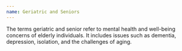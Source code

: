 ```yaml
---
name: Geriatric and Seniors
---
```

The terms geriatric and senior refer to mental health and well-being concerns of elderly individuals. It includes issues such as dementia, depression, isolation, and the challenges of aging.
